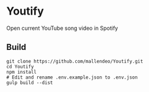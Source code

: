 # Youtify
Open current YouTube song video in Spotify

## Build

    git clone https://github.com/mallendeo/Youtify.git
    cd Youtify
    npm install
    # Edit and rename .env.example.json to .env.json
    gulp build --dist
